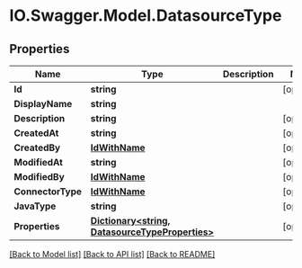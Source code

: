 # IO.Swagger.Model.DatasourceType
## Properties

Name | Type | Description | Notes
------------ | ------------- | ------------- | -------------
**Id** | **string** |  | [optional] 
**DisplayName** | **string** |  | 
**Description** | **string** |  | [optional] 
**CreatedAt** | **string** |  | [optional] 
**CreatedBy** | [**IdWithName**](IdWithName.md) |  | [optional] 
**ModifiedAt** | **string** |  | [optional] 
**ModifiedBy** | [**IdWithName**](IdWithName.md) |  | [optional] 
**ConnectorType** | [**IdWithName**](IdWithName.md) |  | [optional] 
**JavaType** | **string** |  | [optional] 
**Properties** | [**Dictionary&lt;string, DatasourceTypeProperties&gt;**](DatasourceTypeProperties.md) |  | [optional] 

[[Back to Model list]](../README.md#documentation-for-models) [[Back to API list]](../README.md#documentation-for-api-endpoints) [[Back to README]](../README.md)

